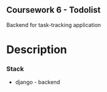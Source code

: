 ## Coursework 6 - Todolist

Backend for task-tracking application

# Description

### Stack

- django - backend